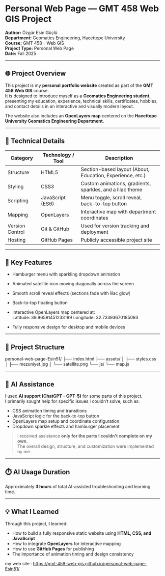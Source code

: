 # Personal Web Page — GMT 458 Web GIS Project

**Author:** Özgür Esin Güçlü  
**Department:** Geomatics Engineering, Hacettepe University  
**Course:** GMT 458 – Web GIS  
**Project Type:** Personal Web Page  
**Date:** Fall 2025  

---

## 🌐 Project Overview
This project is my **personal portfolio website** created as part of the **GMT 458 Web GIS** course.  
It is designed to introduce myself as a **Geomatics Engineering student**, presenting my education, experience, technical skills, certificates, hobbies, and contact details in an interactive and visually modern layout.

The website also includes an **OpenLayers map** centered on the **Hacettepe University Geomatics Engineering Department**.

---

## 🧭 Technical Details

| **Category** | **Technology / Tool** | **Description** |
|---------------|------------------------|-----------------|
| Structure | HTML5 | Section-based layout (About, Education, Experience, etc.) |
| Styling | CSS3 | Custom animations, gradients, sparkles, and a lilac theme |
| Scripting | JavaScript (ES6) | Menu toggle, scroll reveal, back-to-top button |
| Mapping | OpenLayers | Interactive map with department coordinates |
| Version Control | Git & GitHub | Used for version tracking and deployment |
| Hosting | GitHub Pages | Publicly accessible project site |

---

## 🌸 Key Features
- Hamburger menu with sparkling dropdown animation  
- Animated satellite icon moving diagonally across the screen  
- Smooth scroll reveal effects (sections fade with lilac glow)  
- Back-to-top floating button  
- Interactive OpenLayers map centered at:  
Latitude: 39.86581451233189
Longitude: 32.73393670185093

- Fully responsive design for desktop and mobile devices  

---

## 📁 Project Structure
personal-web-page-Esin51/
├── index.html
├── assets/
│ ├── styles.css
│ ├── mezuniyet.jpg
│ └── satellite.png
└── js/
└── map.js


---

## 🧠 AI Assistance
I used **AI support (ChatGPT – GPT-5)** for some parts of this project.  
I primarily sought help for specific issues I couldn’t solve, such as:
- CSS animation timing and transitions  
- JavaScript logic for the back-to-top button  
- OpenLayers map setup and coordinate configuration  
- Dropdown sparkle effects and hamburger placement  

> I received assistance **only for the parts I couldn’t complete on my own.**  
> The overall design, structure, and customization were implemented by me.

---

## ⏱️ AI Usage Duration
Approximately **3 hours** of total AI-assisted troubleshooting and learning time.

---

## 💡 What I Learned
Through this project, I learned:
- How to build a fully responsive static website using **HTML, CSS, and JavaScript**  
- How to integrate **OpenLayers** for interactive mapping  
- How to use **GitHub Pages** for publishing  
- The importance of animation timing and design consistency  


my web site : https://gmt-458-web-gis.github.io/personal-web-page-Esin51/
